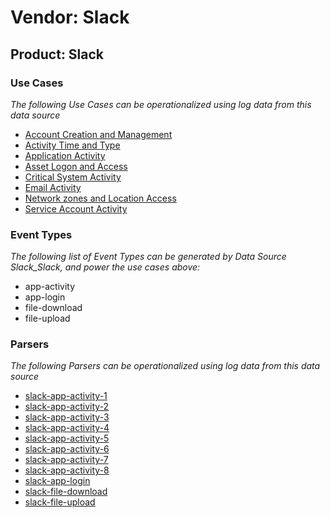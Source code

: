 Vendor: Slack
=============
Product: Slack
--------------

### Use Cases

_The following Use Cases can be operationalized using log data from this data source_

* [Account Creation and Management](../UseCases/usecase_account_creation_and_management.md)
* [Activity Time  and Type](../UseCases/usecase_activity_time__and_type.md)
* [Application Activity](../UseCases/usecase_application_activity.md)
* [Asset Logon and Access](../UseCases/usecase_asset_logon_and_access.md)
* [Critical System Activity](../UseCases/usecase_critical_system_activity.md)
* [Email Activity](../UseCases/usecase_email_activity.md)
* [Network zones and Location Access](../UseCases/usecase_network_zones_and_location_access.md)
* [Service Account Activity](../UseCases/usecase_service_account_activity.md)


### Event Types

_The following list of Event Types can be generated by Data Source Slack_Slack, and power the use cases above:_

- app-activity
- app-login
- file-download
- file-upload


### Parsers

_The following Parsers can be operationalized using log data from this data source_

* [slack-app-activity-1](../Parsers/parserContent_slack-app-activity-1.md)
* [slack-app-activity-2](../Parsers/parserContent_slack-app-activity-2.md)
* [slack-app-activity-3](../Parsers/parserContent_slack-app-activity-3.md)
* [slack-app-activity-4](../Parsers/parserContent_slack-app-activity-4.md)
* [slack-app-activity-5](../Parsers/parserContent_slack-app-activity-5.md)
* [slack-app-activity-6](../Parsers/parserContent_slack-app-activity-6.md)
* [slack-app-activity-7](../Parsers/parserContent_slack-app-activity-7.md)
* [slack-app-activity-8](../Parsers/parserContent_slack-app-activity-8.md)
* [slack-app-login](../Parsers/parserContent_slack-app-login.md)
* [slack-file-download](../Parsers/parserContent_slack-file-download.md)
* [slack-file-upload](../Parsers/parserContent_slack-file-upload.md)
